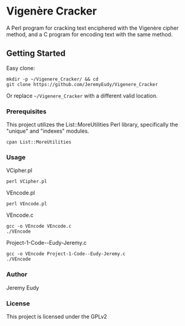 # Vigenère Cracker
A Perl program for cracking text enciphered with the Vigenère cipher method, and a C program for encoding text with the same method.

## Getting Started
Easy clone:
```
mkdir -p ~/Vigenere_Cracker/ && cd
git clone https://github.com/JeremyEudy/Vigenere_Cracker
```
Or replace ```~/Vigenere_Cracker``` with a different valid location.

### Prerequisites
This project utilizes the List::MoreUtilities Perl library, specifically the "unique" and "indexes" modules.
```
cpan List::MoreUtilities
```
### Usage
VCipher.pl
```
perl VCipher.pl
```
VEncode.pl
```
perl VEncode.pl
```
VEncode.c
```
gcc -o VEncode VEncode.c
./VEncode
```
Project-1-Code--Eudy-Jeremy.c
```
gcc -o VEncode Project-1-Code--Eudy-Jeremy.c
./VEncode
```
### Author
Jeremy Eudy

### License
This project is licensed under the GPLv2
